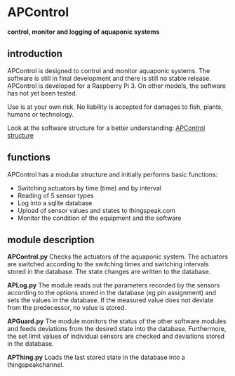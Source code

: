 # APControl
**control, monitor and logging of aquaponic systems**

## introduction

APControl is designed to control and monitor aquaponic systems. The software is still in final development and there is still no stable release. APControl is developed for a Raspberry Pi 3. On other models, the software has not yet been tested.

Use is at your own risk. No liability is accepted for damages to fish, plants, humans or technology.

Look at the software structure for a better understanding: 
[APControl structure](https://github.com/EngineIngmar/APControl/blob/master/APControl%20structure%201704.pdf)

## functions

APControl has a modular structure and initially performs basic functions:
- Switching actuators by time (time) and by interval
- Reading of 5 sensor types
- Log into a sqlite database
- Upload of sensor values and states to thingspeak.com
- Monitor the condition of the equipment and the software

## module description
**APControl.py** 
Checks the actuators of the aquaponic system. The actuators are switched according to the switching times and switching intervals stored in the database. The state changes are written to the database.

**APLog.py** 
The module reads out the parameters recorded by the sensors according to the options stored in the database (eg pin assignment) and sets the values in the database. If the measured value does not deviate from the predecessor, no value is stored.

**APGuard.py** 
The module monitors the status of the other software modules and feeds deviations from the desired state into the database. Furthermore, the set limit values of individual sensors are checked and deviations stored in the database.

**APThing.py** 
Loads the last stored state in the database into a thingspeakchannel.
